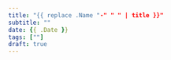 ```yaml
---
title: "{{ replace .Name "-" " " | title }}"
subtitle: ""
date: {{ .Date }}
tags: [""]
draft: true
---
```



